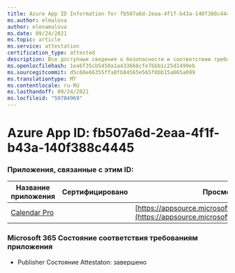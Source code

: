 ```yaml
---
title: Azure App ID Information for fb507a6d-2eaa-4f1f-b43a-140f388c4445
ms.author: elmalova
author: elenamalova
ms.date: 09/24/2021
ms.topic: article
ms.service: attestation
certification_type: attested
description: Все доступные сведения о безопасности и соответствии требованиям для fb507a6d-2eaa-4f1f-b43a-140f388c4445.
ms.openlocfilehash: 1ea6f35cb5450a1a433668cfe7bbb1c25d1499eb
ms.sourcegitcommit: d5c60e66355ffa8fb84565e565f8bb15a665a099
ms.translationtype: MT
ms.contentlocale: ru-RU
ms.lasthandoff: 09/24/2021
ms.locfileid: "59784969"
---
```

# <a name="azure-app-id-fb507a6d-2eaa-4f1f-b43a-140f388c4445"></a>Azure App ID: fb507a6d-2eaa-4f1f-b43a-140f388c4445


### <a name="apps-associated-with-this-id"></a>Приложения, связанные с этим ID:
| **Название приложения** | **Сертифицировано** | **Просмотр в AppSource** |
|--------------|---------------|-----------------------|
| [Calendar Pro](https://docs.microsoft.com/microsoft-365-app-certification/forward/WA200002152) |  | [https://appsource.microsoft.com/product/office/WA200002152](https://appsource.microsoft.com/product/office/WA200002152) |

### <a name="microsoft-365-app-compliance-status"></a>Microsoft 365 Состояние соответствия требованиям приложения
- Publisher Состояние Attestaton: завершено
